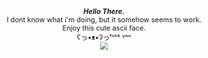 <p align="center">
    <i><b>Hello There.</b></i> <br>I dont know what i'm doing, but it somehow seems to work. <br>Enjoy this cute ascii face.  <br>ʕっ•ᴥ•ʔっᶠᵘᶜᵏ ʸᵒᵘ<br>
    <img src="https://github-readme-stats.vercel.app/api/?username=wadafacc&title_color=ffb865&text_color=9f9f9f&show_icons=true&bg_color=00000000&hide_border=true&icon_color=ffb865&hide_title=true&count_private=true" />

</p>
